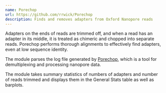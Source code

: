 ```yaml
---
name: Porechop
url: https://github.com/rrwick/Porechop
description: Finds and removes adapters from Oxford Nanopore reads
---
```


Adapters on the ends of reads are trimmed off, and when a read has an adapter in its middle,
it is treated as chimeric and chopped into separate reads. Porechop performs thorough alignments to
effectively find adapters, even at low sequence identity.

The module parses the log file generated by [Porechop](https://github.com/rrwick/Porechop), which is a tool
for demultiplexing and processing nanopore data.

The module takes summary statistics of numbers of adapters and number of reads trimmed and displays them in
the General Stats table as well as barplots.
